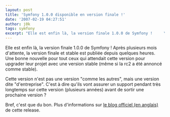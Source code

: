 ```yaml
---
layout: post
title: 'Symfony 1.0.0 disponible en version finale !'
date: '2007-02-19 04:27:51'
author: j0k
tags: symfony
excerpt: "Elle est enfin là, la version finale 1.0.0 de Symfony !     \nAprès plusieurs mois d'attente, la version finale et stable est publiée depuis quelques heures. Une bonne nouvelle pour tout ceux qui attendait cette version pour upgrader leur projet avec une version stable (même si la rc2 a été annoncé comme stable).  \n  \nCette version n'est pas une      …"
---
```


Elle est enfin là, la version finale 1.0.0 de Symfony !
Après plusieurs mois d'attente, la version finale et stable est publiée depuis quelques heures. Une bonne nouvelle pour tout ceux qui attendait cette version pour upgrader leur projet avec une version stable (même si la rc2 a été annoncé comme stable).

Cette version n'est pas une version "comme les autres", mais une version dite "d'entreprise". C'est à dire qu'ils vont assurer un support pendant très longtemps sur cette version (plusieurs années) avant de sortir une prochaine version ?

Bref, c'est que du bon.   Plus d'informations sur [le blog officiel (en anglais)](http://www.symfony-project.com/weblog/2007/02/19/symfony-1-0-released.html) de cette release.
